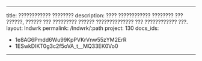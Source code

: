 ---
  title: ???????????? ????????
  description: ???? ???????????? ???????? ??? ??????, ?????? ??? ????????? ?????? ?????????????? ??? ???????????? ???.
  layout: lndwrk
  permalink: /lndwrk/:path
  project: 130
  docs_ids:
  - 1e8AG6Pmdd6Wu99KpPVKrVnw55zYM2ErR
  - 1ESwkDIKT0g3c2f5oVA_t__MQ33EK0Vo0
  ---
  